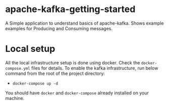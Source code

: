 # apache-kafka-getting-started

A Simple application to understand basics of apache-kafka. Shows example examples for Producing and Consuming messages.


# Local setup

All the local infrastructure setup is done using docker. Check the `docker-compose.yml` files for details. To enable the kafka infrastructure, run below command from the root of the project directory:
- ```docker-compose up -d```

You should have `docker` and `docker-compose` already installed on your machine.